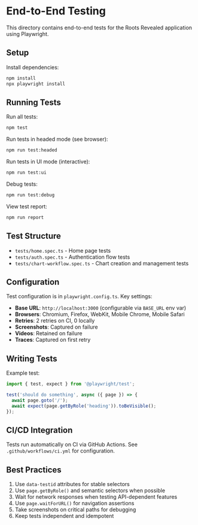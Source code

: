 # End-to-End Testing

This directory contains end-to-end tests for the Roots Revealed application using Playwright.

## Setup

Install dependencies:
```bash
npm install
npx playwright install
```

## Running Tests

Run all tests:
```bash
npm test
```

Run tests in headed mode (see browser):
```bash
npm run test:headed
```

Run tests in UI mode (interactive):
```bash
npm run test:ui
```

Debug tests:
```bash
npm run test:debug
```

View test report:
```bash
npm run report
```

## Test Structure

- `tests/home.spec.ts` - Home page tests
- `tests/auth.spec.ts` - Authentication flow tests
- `tests/chart-workflow.spec.ts` - Chart creation and management tests

## Configuration

Test configuration is in `playwright.config.ts`. Key settings:

- **Base URL**: `http://localhost:3000` (configurable via `BASE_URL` env var)
- **Browsers**: Chromium, Firefox, WebKit, Mobile Chrome, Mobile Safari
- **Retries**: 2 retries on CI, 0 locally
- **Screenshots**: Captured on failure
- **Videos**: Retained on failure
- **Traces**: Captured on first retry

## Writing Tests

Example test:

```typescript
import { test, expect } from '@playwright/test';

test('should do something', async ({ page }) => {
  await page.goto('/');
  await expect(page.getByRole('heading')).toBeVisible();
});
```

## CI/CD Integration

Tests run automatically on CI via GitHub Actions. See `.github/workflows/ci.yml` for configuration.

## Best Practices

1. Use `data-testid` attributes for stable selectors
2. Use `page.getByRole()` and semantic selectors when possible
3. Wait for network responses when testing API-dependent features
4. Use `page.waitForURL()` for navigation assertions
5. Take screenshots on critical paths for debugging
6. Keep tests independent and idempotent
